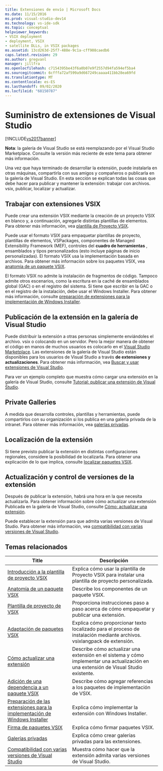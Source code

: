 ```yaml
---
title: Extensiones de envío | Microsoft Docs
ms.date: 11/15/2016
ms.prod: visual-studio-dev14
ms.technology: vs-ide-sdk
ms.topic: conceptual
helpviewer_keywords:
- VSIX deployment
- deployment, VSIX
- satellite DLLs, in VSIX packages
ms.assetid: 13cd263d-25f7-488e-9c1a-cff908caedb6
caps.latest.revision: 29
ms.author: gregvanl
manager: jillfra
ms.openlocfilehash: c7154395be43f6a0b07e9f2557d94fa594ef5ba4
ms.sourcegitcommit: 6cfffa72af599a9d667249caaaa411bb28ea69fd
ms.translationtype: MT
ms.contentlocale: es-ES
ms.lasthandoff: 09/02/2020
ms.locfileid: "68150787"
---
```

# <a name="shipping-visual-studio-extensions"></a>Suministro de extensiones de Visual Studio
[!INCLUDE[vs2017banner](../includes/vs2017banner.md)]

**Nota**: la galería de Visual Studio se está reemplazando por el Visual Studio Marketplace. Consulte la versión más reciente de este tema para obtener más información.

Una vez que haya terminado de desarrollar la extensión, puede instalarla en otras máquinas, compartirla con sus amigos y compañeros o publicarla en la galería de Visual Studio. En esta sección se explican todas las cosas que debe hacer para publicar y mantener la extensión: trabajar con archivos. vsix, publicar, localizar y actualizar.

## <a name="working-with-vsix-extensions"></a>Trabajar con extensiones VSIX
 Puede crear una extensión VSIX mediante la creación de un proyecto VSIX en blanco y, a continuación, agregarle distintas plantillas de elementos. Para obtener más información, vea [plantilla de Proyecto VSIX](../extensibility/vsix-project-template.md).

 Puede usar el formato VSIX para empaquetar plantillas de proyecto, plantillas de elementos, VSPackages, componentes de Managed Extensibility Framework (MEF), controles del **cuadro de herramientas** , ensamblados y tipos personalizados (esto incluye páginas de inicio personalizadas). El formato VSIX usa la implementación basada en archivos. Para obtener más información sobre los paquetes VSIX, vea [anatomía de un paquete VSIX](../extensibility/anatomy-of-a-vsix-package.md).

 El formato VSIX no admite la instalación de fragmentos de código. Tampoco admite otros escenarios, como la escritura en la caché de ensamblados global (GAC) o en el registro del sistema. Si tiene que escribir en la GAC o en el registro de la instalación, debe usar el Windows Installer. Para obtener más información, consulte [preparación de extensiones para la implementación de Windows Installer](../extensibility/preparing-extensions-for-windows-installer-deployment.md).

## <a name="publishing-your-extension-to-the-visual-studio-gallery"></a>Publicación de la extensión en la galería de Visual Studio
 Puede distribuir la extensión a otras personas simplemente enviándoles el archivo. vsix o colocando en un servidor. Pero la mejor manera de obtener el código en manos de muchos usuarios es colocarlo en el [Visual Studio Marketplace](https://marketplace.visualstudio.com/). Las extensiones de la galería de Visual Studio están disponibles para los usuarios de Visual Studio a través **de extensiones y actualizaciones**. Para obtener más información, vea [Buscar y usar extensiones de Visual Studio](../ide/finding-and-using-visual-studio-extensions.md).

 Para ver un ejemplo completo que muestra cómo cargar una extensión en la galería de Visual Studio, consulte [Tutorial: publicar una extensión de Visual Studio](../extensibility/walkthrough-publishing-a-visual-studio-extension.md).

## <a name="private-galleries"></a>Private Galleries
 A medida que desarrolla controles, plantillas y herramientas, puede compartirlos con su organización si los publica en una galería privada de la intranet. Para obtener más información, vea [galerías privadas](../extensibility/private-galleries.md).

## <a name="localizing-your-extension"></a>Localización de la extensión
 Si tiene previsto publicar la extensión en distintas configuraciones regionales, considere la posibilidad de localizarla. Para obtener una explicación de lo que implica, consulte [localizar paquetes VSIX](../extensibility/localizing-vsix-packages.md).

## <a name="updating-and-versioning-your-extension"></a>Actualización y control de versiones de la extensión
 Después de publicar la extensión, habrá una hora en la que necesita actualizarla. Para obtener información sobre cómo actualizar una extensión Publicada en la galería de Visual Studio, consulte [Cómo: actualizar una extensión](../extensibility/how-to-update-a-visual-studio-extension.md).

 Puede establecer la extensión para que admita varias versiones de Visual Studio. Para obtener más información, vea [compatibilidad con varias versiones de Visual Studio](../extensibility/supporting-multiple-versions-of-visual-studio.md).

## <a name="related-topics"></a>Temas relacionados

|Title|Descripción|
|-----------|-----------------|
|[Introducción a la plantilla de proyecto VSIX](../extensibility/getting-started-with-the-vsix-project-template.md)|Explica cómo usar la plantilla de Proyecto VSIX para instalar una plantilla de proyecto personalizada.|
|[Anatomía de un paquete VSIX](../extensibility/anatomy-of-a-vsix-package.md)|Describe los componentes de un paquete VSIX.|
|[Plantilla de proyecto de VSIX](../extensibility/vsix-project-template.md)|Proporciona instrucciones paso a paso acerca de cómo empaquetar y publicar una extensión.|
|[Adaptación de paquetes VSIX](../extensibility/localizing-vsix-packages.md)|Explica cómo proporcionar texto localizado para el proceso de instalación mediante archivos. vsixlangpack de extensión.|
|[Cómo actualizar una extensión](../extensibility/how-to-update-a-visual-studio-extension.md)|Describe cómo actualizar una extensión en el sistema y cómo implementar una actualización en una extensión de Visual Studio existente.|
|[Adición de una dependencia a un paquete VSIX](../extensibility/how-to-add-a-dependency-to-a-vsix-package.md)|Describe cómo agregar referencias a los paquetes de implementación de VSIX.|
|[Preparación de las extensiones para la implementación de Windows Installer](../extensibility/preparing-extensions-for-windows-installer-deployment.md)|Explica cómo implementar la extensión con Windows Installer.|
|[Firma de paquetes VSIX](../extensibility/signing-vsix-packages.md)|Explica cómo firmar paquetes VSIX.|
|[Galerías privadas](../extensibility/private-galleries.md)|Explica cómo crear galerías privadas para las extensiones.|
|[Compatibilidad con varias versiones de Visual Studio](../extensibility/supporting-multiple-versions-of-visual-studio.md)|Muestra cómo hacer que la extensión admita varias versiones de Visual Studio.|
